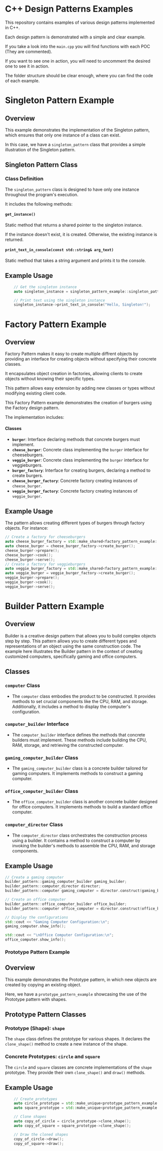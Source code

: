 # C++ Design Patterns Examples

This repository contains examples of various design patterns implemented in C++. 

Each design pattern is demonstrated with a simple and clear example.

If you take a look into the ```main.cpp``` you will find functions with each POC (They are commented).

If you want to see one in action, you will need to uncomment the desired one to see it in action.

The folder structure should be clear enough, where you can find the code of each example.

# Singleton Pattern Example

## Overview

This example demonstrates the implementation of the Singleton pattern, which ensures that only one instance of a class can exist.

In this case, we have a `singleton_pattern` class that provides a simple illustration of the Singleton pattern.

## Singleton Pattern Class

### Class Definition

The `singleton_pattern` class is designed to have only one instance throughout the program's execution.

It includes the following methods:

#### `get_instance()`

Static method that returns a shared pointer to the singleton instance.

If the instance doesn't exist, it is created. Otherwise, the existing instance is returned.

#### `print_text_in_console(const std::string& arg_text)`

Static method that takes a string argument and prints it to the console.

## Example Usage

```cpp
    // Get the singleton instance
    auto singleton_instance = singleton_pattern_example::singleton_pattern::get_instance();

    // Print text using the singleton instance
    singleton_instance->print_text_in_console("Hello, Singleton!");
```
# Factory Pattern Example

## Overview

Factory Pattern makes it easy to create multiple diffrent objects by providing an interface for creating objects without specifying their concrete classes.

It encapsulates object creation in factories, allowing clients to create objects without knowing their specific types. 

This pattern allows easy extension by adding new classes or types without modifying existing client code.

This Factory Pattern example demonstrates the creation of burgers using the Factory design pattern. 

The implementation includes:

#### Classes

- **`burger`**: Interface declaring methods that concrete burgers must implement.
- **`cheese_burger`**: Concrete class implementing the `burger` interface for cheeseburgers.
- **`veggie_burger`**: Concrete class implementing the `burger` interface for veggieburgers.
- **`burger_factory`**: Interface for creating burgers, declaring a method to create burgers.
- **`cheese_burger_factory`**: Concrete factory creating instances of `cheese_burger`.
- **`veggie_burger_factory`**: Concrete factory creating instances of `veggie_burger`.

## Example Usage

The pattern allows creating different types of burgers through factory objects. For instance:

```cpp
// Create a factory for cheeseburgers
auto cheese_burger_factory = std::make_shared<factory_pattern_example::cheese_burger_factory>();
auto cheese_burger = cheese_burger_factory->create_burger();
cheese_burger->prepare();
cheese_burger->cook();
cheese_burger->serve();
// Create a factory for veggieburgers
auto veggie_burger_factory = std::make_shared<factory_pattern_example::veggie_burger_factory>();
auto veggie_burger = veggie_burger_factory->create_burger();
veggie_burger->prepare();
veggie_burger->cook();
veggie_burger->serve();
```

# Builder Pattern Example

## Overview

Builder is a creative design pattern that allows you to build complex objects step by step. 
This pattern allows you to create different types and representations of an object using the same construction code.
The example here illustrates the Builder pattern in the context of creating customized computers, specifically gaming and office computers.

## Classes

### `computer` Class

- The `computer` class embodies the product to be constructed. It provides methods to set crucial components like the CPU, RAM, and storage. Additionally, it includes a method to display the computer's configuration.

### `computer_builder` Interface

- The `computer_builder` interface defines the methods that concrete builders must implement. These methods include building the CPU, RAM, storage, and retrieving the constructed computer.

### `gaming_computer_builder` Class

- The `gaming_computer_builder` class is a concrete builder tailored for gaming computers. It implements methods to construct a gaming computer.

### `office_computer_builder` Class

- The `office_computer_builder` class is another concrete builder designed for office computers. It implements methods to build a standard office computer.

### `computer_director` Class

- The `computer_director` class orchestrates the construction process using a builder. It contains a method to construct a computer by invoking the builder's methods to assemble the CPU, RAM, and storage components.

## Example Usage

```cpp
// Create a gaming computer
builder_pattern::gaming_computer_builder gaming_builder;
builder_pattern::computer_director director;
builder_pattern::computer gaming_computer = director.construct(gaming_builder);

// Create an office computer
builder_pattern::office_computer_builder office_builder;
builder_pattern::computer office_computer = director.construct(office_builder);

// Display the configurations
std::cout << "Gaming Computer Configuration:\n";
gaming_computer.show_info();

std::cout << "\nOffice Computer Configuration:\n";
office_computer.show_info();
```

### Prototype Pattern Example

## Overview

This example demonstrates the Prototype pattern, in which new objects are created by copying an existing object.

Here, we have a `prototype_pattern_example` showcasing the use of the Prototype pattern with shapes.

## Prototype Pattern Classes

### Prototype (Shape): `shape`

The `shape` class defines the prototype for various shapes. It declares the `clone_shape()` method to create a new instance of the shape.

### Concrete Prototypes: `circle` and `square`

The `circle` and `square` classes are concrete implementations of the `shape` prototype. They provide their own `clone_shape()` and `draw()` methods.

## Example Usage

```cpp
    // Create prototypes
    auto circle_prototype = std::make_unique<prototype_pattern_example::circle>();
    auto square_prototype = std::make_unique<prototype_pattern_example::square>();

    // Clone shapes
    auto copy_of_circle = circle_prototype->clone_shape();
    auto copy_of_square = square_prototype->clone_shape();

    // Draw the cloned shapes
    copy_of_circle->draw();
    copy_of_square->draw();

